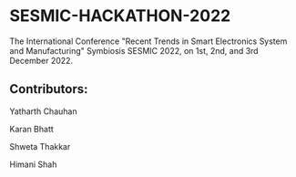 # SESMIC-HACKATHON-2022
The International Conference "Recent Trends in Smart Electronics System and Manufacturing" Symbiosis SESMIC 2022, on 1st, 2nd, and 3rd December 2022.

## Contributors:
Yatharth Chauhan

Karan Bhatt

Shweta Thakkar

Himani Shah

